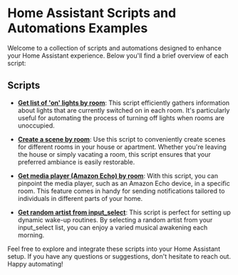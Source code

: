 # Home Assistant Scripts and Automations Examples

Welcome to a collection of scripts and automations designed to enhance your Home Assistant experience. Below you'll find a brief overview of each script:

## Scripts

- **[Get list of 'on' lights by room](Scripts/get-room-lights.yaml)**: This script efficiently gathers information about lights that are currently switched on in each room. It's particularly useful for automating the process of turning off lights when rooms are unoccupied.

- **[Create a scene by room](Scripts/scene-creator.yaml)**: Use this script to conveniently create scenes for different rooms in your house or apartment. Whether you're leaving the house or simply vacating a room, this script ensures that your preferred ambiance is easily restorable.

- **[Get media player (Amazon Echo) by room](Scripts/get-echo.yaml)**: With this script, you can pinpoint the media player, such as an Amazon Echo device, in a specific room. This feature comes in handy for sending notifications tailored to individuals in different parts of your home.

- **[Get random artist from input_select](Scripts/get-random-artist.yaml)**: This script is perfect for setting up dynamic wake-up routines. By selecting a random artist from your input_select list, you can enjoy a varied musical awakening each morning.

Feel free to explore and integrate these scripts into your Home Assistant setup. If you have any questions or suggestions, don't hesitate to reach out. Happy automating!
